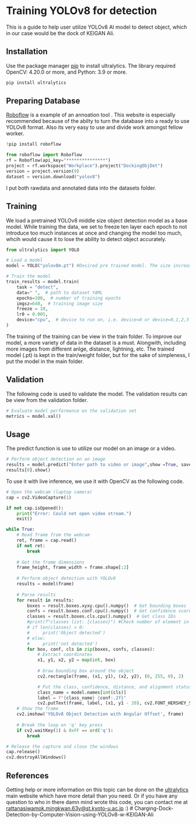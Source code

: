 # Training YOLOv8 for detection

This is a guide to help user utilize YOLOv8 AI model to detect object, which in our case would be the dock of KEIGAN Ali.

## Installation

Use the package manager [pip](https://pip.pypa.io/en/stable/) to install ultralytics. The library required OpenCV: 4.20.0 or more, and Python: 3.9 or more.

```bash
pip install ultralytics
```
## Preparing Database

[Roboflow](https://app.roboflow.com) is a example of an annoation tool . This website is especially 
recommended because of the abilty to turn the database into a ready to use YOLOv8 format. Also its very easy to use and divide work amongst fellow worker.

```python
!pip install roboflow

from roboflow import Roboflow
rf = Roboflow(api_key="***************")
project = rf.workspace("Workplace").project("DockingObjDet")
version = project.version(9)
dataset = version.download("yolov8")
```

I put both rawdata and annotated data into the datasets folder.
## Training

We load a pretrained YOLOv8 middle size object detection model as a base model. While training the data, we set to freeze ten layer each epoch to not introduce too much instances at once and changing the model too much, whcih would cause it to lose the ability to detect object accurately. 

```python
from ultralytics import YOLO

# Load a model
model = YOLO("yolov8m.pt") #Desired pre trained model. The size increases from n < s < m < l

# Train the model   
train_results = model.train(
    task = "detect",
    data=" ",  # path to dataset YAML
    epochs=100,  # number of training epochs
    imgsz=640,  # training image size
    freeze = 10,
    lr0 = 0.005,
    device="cpu",  # device to run on, i.e. device=0 or device=0,1,2,3 or device=cpu
)
```
The training of the training can be view in the train folder. To improve our model, a more variety of data in the dataset is a must. Alongwith, including more images from different anlge, distance, lightning, etc. The trained model (.pt) is kept in the train/weight folder, but for the sake of simpleness, I put the model in the main folder.

## Validation
The following code is used to validate the model. The validation results can be view from the validation folder.
```python
# Evaluate model performance on the validation set
metrics = model.val()
```

## Usage

The predict function is use to utilize our model on an image or a video.
```python
# Perform object detection on an image
results = model.predict("Enter path to video or image",show =True, save=True)
results[0].show()
```
To use it with live inference, we use it with OpenCV as the following code.

```python
# Open the webcam (laptop camera)
cap = cv2.VideoCapture(1)

if not cap.isOpened():
    print("Error: Could not open video stream.")
    exit()

while True:
    # Read frame from the webcam
    ret, frame = cap.read()
    if not ret:
        break
    
    # Get the frame dimensions
    frame_height, frame_width = frame.shape[:2]
    
    # Perform object detection with YOLOv8
    results = model(frame)
    
    # Parse results
    for result in results:
        boxes = result.boxes.xyxy.cpu().numpy()  # Get bounding boxes
        confs = result.boxes.conf.cpu().numpy()  # Get confidence scores
        classes = result.boxes.cls.cpu().numpy()  # Get class IDs
        #print(f"classes list: {classes}") #Check number of element in detected classes
        # if len(classes) > 0:
        #     print('Object detected')
        # else:
        #     print('not detected')
        for box, conf, cls in zip(boxes, confs, classes):
            # Extract coordinates
            x1, y1, x2, y2 = map(int, box)
            
            # Draw bounding box around the object
            cv2.rectangle(frame, (x1, y1), (x2, y2), (0, 255, 0), 2)

            # Put the class, confidence, distance, and alignment status text on the frame
            class_name = model.names[int(cls)]
            label = f"{class_name} {conf:.2f}"
            cv2.putText(frame, label, (x1, y1 - 20), cv2.FONT_HERSHEY_SIMPLEX, 0.5, (255, 0, 0), 2)
    # Show the frame
    cv2.imshow('YOLOv8 Object Detection with Angular Offset', frame)
    
    # Break the loop on 'q' key press
    if cv2.waitKey(1) & 0xFF == ord('q'):
        break

# Release the capture and close the windows
cap.release()
cv2.destroyAllWindows()
```

## References
Getting help or more information on this topic can be done on the [ultralytics](https://docs.ultralytics.com/) main website which have more detail than you need. Or if you have any question to who in there damn mind wrote this code, you can contact me at rattanasiwamok.mingkwan.63y@st.kyoto-u.ac.jp :)
#   C h a r g i n g - D o c k - D e t e c t i o n - b y - C o m p u t e r - V i s i o n - u s i n g - Y O L O v 8 - w - K E I G A N - A l i  
 